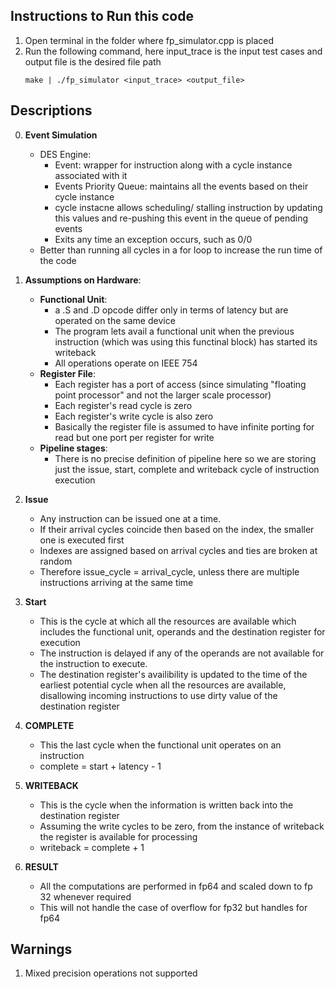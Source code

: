 ## Instructions to Run this code

1. Open terminal in the folder where fp_simulator.cpp is placed
2. Run the following command, here input_trace is the input test cases and output file is the desired file path
    ```
    make | ./fp_simulator <input_trace> <output_file>
    ```

## Descriptions

0. **Event Simulation**
    - DES Engine:
        - Event: wrapper for instruction along with a cycle instance associated with it
        - Events Priority Queue: maintains all the events based on their cycle instance
        - cycle instacne allows scheduling/ stalling instruction by updating this values and re-pushing this event in the queue of pending events
        - Exits any time an exception occurs, such as 0/0
    - Better than running all cycles in a for loop to increase the run time of the code

1. **Assumptions on Hardware**:
    - **Functional Unit**:
        - a .S and .D opcode differ only in terms of latency but are operated on the same device
        - The program lets avail a functional unit when the previous instruction (which was using this functinal block) has started its writeback
        - All operations operate on IEEE 754
    - **Register File**:
        - Each register has a port of access (since simulating "floating point processor" and not the larger scale processor)
        - Each register's read cycle is zero
        - Each register's write cycle is also zero
        - Basically the register file is assumed to have infinite porting for read but one port per register for write
    - **Pipeline stages**:
        - There is no precise definition of pipeline here so we are storing just the issue, start, complete and writeback cycle of instruction execution


2. **Issue**
    - Any instruction can be issued one at a time. 
    - If their arrival cycles coincide then based on the index, the smaller one is executed first
    - Indexes are assigned based on arrival cycles and ties are broken at random
    - Therefore issue_cycle = arrival_cycle, unless there are multiple instructions arriving at the same time

3. **Start**
    - This is the cycle at which all the resources are available which includes the functional unit, operands and the destination register for execution
    - The instruction is delayed if any of the operands are not available for the instruction to execute.
    - The destination register's availibility is updated to the time of the earliest potential cycle when all the resources are available, disallowing incoming instructions to use dirty value of the destination register 

4. **COMPLETE**
    - This the last cycle when the functional unit operates on an instruction 
    - complete = start + latency - 1

5. **WRITEBACK**
    - This is the cycle when the information is written back into the destination register
    - Assuming the write cycles to be zero, from the instance of writeback the register is available for processing
    - writeback = complete + 1

6. **RESULT**
    - All the computations are performed in fp64 and scaled down to fp 32 whenever required
    - This will not handle the case of overflow for fp32 but handles for fp64
    
## Warnings

1. Mixed precision operations not supported
